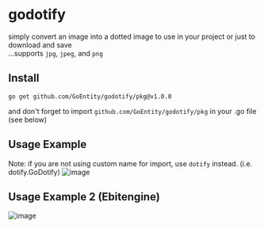 # godotify
simply convert an image into a dotted image to use in your project or just to download and save <br>
...supports `jpg`, `jpeg`, and `png` <br>

## Install
`go get github.com/GoEntity/godotify/pkg@v1.0.0`

and don't forget to import `github.com/GoEntity/godotify/pkg` in your .go file (see below)

## Usage Example
Note: if you are not using custom name for import, use `dotify` instead. (i.e. dotify.GoDotify)
![image](https://github.com/GoEntity/godotify/assets/116807050/c76c2d7a-3b6b-4409-93be-9c777b13f7de)

## Usage Example 2 (Ebitengine)
![image](https://github.com/GoEntity/godotify/assets/116807050/c52598a4-ed59-4f11-8db2-cb3ed035467b)
